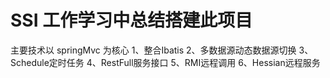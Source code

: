 # SSI 工作学习中总结搭建此项目
主要技术以 springMvc 为核心
	1、整合Ibatis 
	2、多数据源动态数据源切换
	3、Schedule定时任务
	4、RestFull服务接口
	5、RMI远程调用
	6、Hessian远程服务